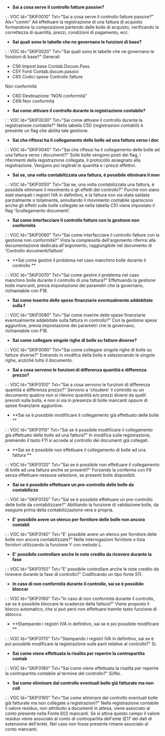 - **Sai a cosa serve il controllo fatture passive?**

 :  : VOC Id="SKIF0010" Txt="Sai a cosa serve il controllo fatture passive?" Als="comm"
Ad effettuare la registrazione di una fattura di acquisto formandone la composizione partendo dalle bolle di acquisto, verificando la correttezza di quantità, prezzi, condizioni di pagamento, ecc.
- **Sai quali sono le tabelle che ne governano le funzioni di base?**

 :  : VOC Id="SKIF0020" Txt="Sai quali sono le tabelle che ne governano le funzioni di base?"
Generali
* C56 Impost.base Contab.Docum.Pass.
* C5Y Fonti Contab.docum.passivi
* C6S Codici spese Controllo fatture

Non conformità
* C6D Destinazione "NON conformità"
* C6N Non conformità
- **Sai come attivare il controllo durante la registrazione contabile?**

 :  : VOC Id="SKIF0030" Txt="Sai come attivare il controllo durante la registrazione contabile?"
Nella tabella C5D (registrazioni contabili) è presente un flag che abilita tale gestione.
- **Sai che riflessi ha il collegamento delle bolle ad una fattura verso i doc**

 :  : VOC Id="SKIF0040" Txt="Sai che riflessi ha il collegamento delle bolle ad una fattura verso i documenti?"
Sulle bolle vengono posti dei flag, i riferimenti della registrazione collegata, il protocollo assegnato alla registrazione. Vengono poi regitrati le quantità e i prezzi effettivi.
- **Sai se, una volta contabilizzata una fattura, è possibile eliminare il mov**

 :  : VOC Id="SKIF0050" Txt="Sai se, una volta contabilizzata una fattura, è possibile eliminare il movimento e gli effetti del controllo?"
Purchè non siano stati stampati i registri IVA in definitivo, e la fattura non sia stata saldata parzialmente o totalmente, annullando il movimento contabile spariscono anche gli effetti sulle bolle collegate se nella tabella C51 viene impostato il flag 'Scollegamento documenti'.
- **Sai come interfacciare il controllo fatture con la gestione non conformità**

 :  : VOC Id="SKIF0060" Txt="Sai come interfacciare il controllo fatture con la gestione non conformità?"
Vista la complessità dell'argomento riferirsi alla documentazione dedicata all'argomento, raggiungibile nel documento di 'Controllo documenti/fatture'.
- **Sai come gestire il problema nel caso manchino bolle durante il controllo **

 :  : VOC Id="SKIF0070" Txt="Sai come gestire il problema nel caso manchino bolle durante il controllo di una fattura?"
Effettuando la gestione bolle mancanti, previa impostazione dei parametri che la governano, richiamabile con F18.
- **Sai come inserire delle spese finanziarie eventualmente addebitate sulla f**

 :  : VOC Id="SKIF0080" Txt="Sai come inserire delle spese finanziarie eventualmente addebitate sulla fattura in controllo?"
Con la gestione spese aggiuntive, previa impostazione dei parametri che la governano, richiamabile con F18.
- **Sai come collegare singole righe di bolle su fatture diverse?**

 :  : VOC Id="SKIF0090" Txt="Sai come collegare singole righe di bolle su fatture diverse?"
Entrando in modifca della bolla e selezionando le singole righe, anzichè tutto il documento.
- **Sai a cosa servono le funzioni di differenza quantità e differenza prezzo?**

 :  : VOC Id="SKIF0100" Txt="Sai a cosa servono le funzioni di differenza quantità e differenza prezzo?"
Servono a 'chiudere' il controllo su un documento qualora non si rilevino quantità e/o prezzi diversi da quelli previsti sulla bolla, e non si sia in presenza di bolle mancanti oppure di spese finanziarie aggiuntive.
- **Sai se è possibile modifiicare il collegamento già effettuato delle bolle **

 :  : VOC Id="SKIF0110" Txt="Sai se è possibile modifiicare il collegamento già effettuato delle bolle ad una fattura?"
In modifica sulla registrazione, premendo il tasto F11 si accede al controllo dei documenti già collegati.
- **Sai se è possibile non effettuare il collegamento di bolle ad una fattura **

 :  : VOC Id="SKIF0120" Txt="Sai se è possibile non effettuare il collegamento di bolle ad una fattura anche se presenti?"
Forzando la conferma con F6 senza effettuare nessuna selezione, se presenti bolle disponibili.
- **Sai se è possibile effettuare un pre-controllo delle bolle da contabilizza**

 :  : VOC Id="SKIF0130" Txt="Sai se è possibile effettuare un pre-controllo delle bolle da contabilizzare?"
Abilitando la funzione di validazione bolle, da eseguire prima della contabilizzazione vera e propria.
- **E' possibile avere un elenco per fornitore delle bolle non ancora contabil**

 :  : VOC Id="SKIF0140" Txt="E' possibile avere un elenco per fornitore delle bolle non ancora contabilizzate?"
Nelle interrogazioni fornitore o lista fornitori utilizzando la funzione Y con metodo L.
- **E' possibile controllare anche le note credito da ricevere durante la fase**

 :  : VOC Id="SKIF0150" Txt="E' possibile controllare anche le note credito da ricevere durante la fase di controllo?"
Codificando un tipo fonte S11.
- **In caso di non conformità durante il controllo, sai se è possibile bloccar**

 :  : VOC Id="SKIF0160" Txt="In caso di non conformità durante il controllo, sai se è possibile bloccare le scadenze della fattura?"
Viene proposto il blocco automatico, che si può però non effettuare tramite tasto funzione di sblocco.
- **Stampando i registri IVA in definitivo, sai se è poi possibile modificare **

 :  : VOC Id="SKIF0170" Txt="Stampando i registri IVA in definitivo, sai se è poi possibile modificare la registrazione sulle parti relative al controllo?"
Si.
- **Sai come viene effettuata la risalita per reperire la contropartita contab**

 :  : VOC Id="SKIF0180" Txt="Sai come viene effettuata la risalita per reperire la contropartita contabile al termine del controllo?"
Si/No.
- **Sai come eliminare dal controllo eventuali bolle già fatturate ma non coll**

 :  : VOC Id="SKIF0190" Txt="Sai come eliminare dal controllo eventuali bolle già fatturate ma non collegate a registrazioni?"
Nella registrazione contabile il valore residuo, non attribuito a documenti in attesa, viene associato  al conto presente nella Fonte £02 mancanti. Se si attiva questo campo il valore residuo viene  associato al conto di contropartita dell'ente (£17 dei dati di estensione dell'ente).
Nel caso non fosse presente rimane associato al conto mancanti.
